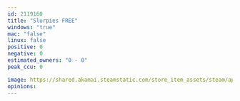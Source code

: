 ```yaml
---
id: 2119160
title: "Slurpies FREE"
windows: "true"
mac: "false"
linux: false
positive: 0
negative: 0
estimated_owners: "0 - 0"
peak_ccu: 0

image: https://shared.akamai.steamstatic.com/store_item_assets/steam/apps/2119160/header.jpg?t=1728841053
opinions:
---
```

